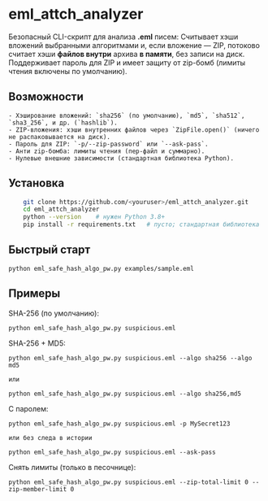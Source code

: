 # eml_attch_analyzer

Безопасный CLI-скрипт для анализа **.eml** писем:
Cчитывает хэши вложений выбранными алгоритмами и, если вложение — ZIP, потоково считает хэши **файлов внутри** архива **в памяти**, без записи на диск.
Поддерживает пароль для ZIP и имеет защиту от zip-бомб (лимиты чтения включены по умолчанию).

## Возможности
    - Хэширование вложений: `sha256` (по умолчанию), `md5`, `sha512`, `sha3_256`, и др. (`hashlib`).
    - ZIP-вложения: хэши внутренних файлов через `ZipFile.open()` (ничего не распаковывается на диск).
    - Пароль для ZIP: `-p/--zip-password` или `--ask-pass`.
    - Анти zip-бомба: лимиты чтения (пер-файл и суммарно).
    - Нулевые внешние зависимости (стандартная библиотека Python).

## Установка
```bash
    git clone https://github.com/<youruser>/eml_attch_analyzer.git
    cd eml_attch_analyzer
    python --version    # нужен Python 3.8+
    pip install -r requirements.txt   # пусто; стандартная библиотека
```

## Быстрый старт

    python eml_safe_hash_algo_pw.py examples/sample.eml

## Примеры

  SHA-256 (по умолчанию):

    python eml_safe_hash_algo_pw.py suspicious.eml

  SHA-256 + MD5:

    python eml_safe_hash_algo_pw.py suspicious.eml --algo sha256 --algo md5
    
    или
    
    python eml_safe_hash_algo_pw.py suspicious.eml --algo sha256,md5

  С паролем:

    python eml_safe_hash_algo_pw.py suspicious.eml -p MySecret123
    
    или без следа в истории
    
    python eml_safe_hash_algo_pw.py suspicious.eml --ask-pass

   Снять лимиты (только в песочнице):

    python eml_safe_hash_algo_pw.py suspicious.eml --zip-total-limit 0 --zip-member-limit 0

